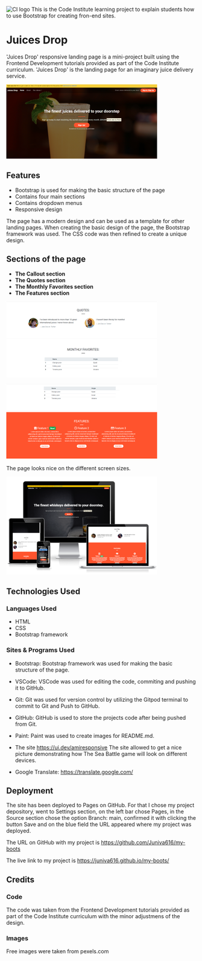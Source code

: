 ![CI logo](https://codeinstitute.s3.amazonaws.com/fullstack/ci_logo_small.png)
This is the Code Institute learning project to explain students how to use Bootstrap for creating fron-end sites.


# Juices Drop

'Juices Drop' responsive landing page is a mini-project built using the Frontend Development tutorials provided as part of the Code Institute curriculum.
'Juices Drop' is the landing page for an imaginary juice delivery service.


 ![The Callout section](./readme-files/md-juicedrop.png)
 

## Features

- Bootstrap is used for making the basic structure of the page
- Contains four main sections
- Contains dropdown menus
- Responsive design

 The page has a modern design and can be used as a template for other landing pages. When creating the basic design of the page, the Bootstrap framework was used. The CSS code was then refined to create a unique design.

 ## Sections of the page

 - **The  Callout section**
 - **The  Quotes section**
 - **The  Monthly Favorites section**
 - **The  Features section**

![The Quotes section](./readme-files/md-quotes.png)
  
![The Callout section](./readme-files/md-features.png)
 

 The page looks nice on the different screen sizes.

  ![The responsive design](./readme-files/md-resp.png)
 

 
## Technologies Used

### Languages Used
- HTML
- CSS
- Bootstrap framework

### Sites & Programs Used

- Bootstrap:
Bootstrap framework was used for making the basic structure of the page.

- VSCode:
VSCode was used for editing the code, commiting and pushing it to GitHub.

- Git:
Git was used for version control by utilizing the Gitpod terminal to commit to Git and Push to GitHub.

- GitHub:
GitHub is used to store the projects code after being pushed from Git.

- Paint:
Paint was used to create images for README.md.

- The site https://ui.dev/amiresponsive
The site allowed to get a nice picture demonstrating how The Sea Battle game will look on different devices.

- Google Translate:
https://translate.google.com/


## Deployment

The site has been deployed to Pages on GitHub. For that I chose my project depository, went to Settings section, on the left bar chose Pages, in the Source section chose the option Branch: main, confirmed it with clicking the button Save and on the blue field the URL appeared where my project was deployed.

The URL on GitHub with my project is https://github.com/Juniva616/my-boots

The live link to my project is https://juniva616.github.io/my-boots/

## Credits

### Code
The code was taken from the Frontend Development tutorials provided as part of the Code Institute curriculum with the minor adjustmens of the design.

### Images
Free images were taken from pexels.com
